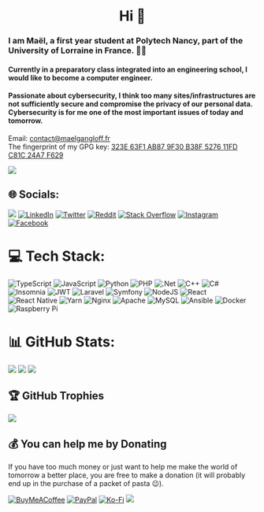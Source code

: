 <h1 align="center">Hi 👋</h1>

### I am Maël, a first year student at Polytech Nancy, part of the University of Lorraine in France. 👨‍🎓
#### Currently in a preparatory class integrated into an engineering school, I would like to become a computer engineer. 
#### Passionate about cybersecurity, I think too many sites/infrastructures are not sufficiently secure and compromise the privacy of our personal data. Cybersecurity is for me one of the most important issues of today and tomorrow.

Email: contact@maelgangloff.fr  
The fingerprint of my GPG key: [323E 63F1 AB87 9F30 B38F 5276 11FD C81C 24A7 F629](https://keys.openpgp.org/vks/v1/by-fingerprint/323E63F1AB879F30B38F527611FDC81C24A7F629)

![](https://komarev.com/ghpvc/?username=maelgangloff&color=0e75b6&style=for-the-badge)

## 🌐 Socials:
![](https://dcbadge.vercel.app/api/shield/357508678783336459)
[![LinkedIn](https://img.shields.io/badge/LinkedIn-%230077B5.svg?logo=linkedin&logoColor=white&style=for-the-badge)](https://linkedin.com/in/maelgangloff)
[![Twitter](https://img.shields.io/badge/Twitter-%231DA1F2.svg?logo=Twitter&logoColor=white&style=for-the-badge)](https://twitter.com/GangloffMael)
[![Reddit](https://img.shields.io/badge/Reddit-%23FF4500.svg?logo=Reddit&logoColor=white&style=for-the-badge)](https://reddit.com/user/maelgangloff)
[![Stack Overflow](https://img.shields.io/badge/-Stackoverflow-FE7A16?logo=stack-overflow&logoColor=white&style=for-the-badge)](https://stackoverflow.com/users/14125227)
[![Instagram](https://img.shields.io/badge/Instagram-%23E4405F.svg?logo=Instagram&logoColor=white&style=for-the-badge)](https://instagram.com/maelgangloff)
[![Facebook](https://img.shields.io/badge/Facebook-%231877F2.svg?logo=Facebook&logoColor=white&style=for-the-badge)](https://facebook.com/mael.gangloff)

# 💻 Tech Stack:
![TypeScript](https://img.shields.io/badge/typescript-%23007ACC.svg?style=for-the-badge&logo=typescript&logoColor=white)
![JavaScript](https://img.shields.io/badge/javascript-%23323330.svg?style=for-the-badge&logo=javascript&logoColor=%23F7DF1E)
![Python](https://img.shields.io/badge/python-3670A0?style=for-the-badge&logo=python&logoColor=ffdd54)
![PHP](https://img.shields.io/badge/php-%23777BB4.svg?style=for-the-badge&logo=php&logoColor=white)
![.Net](https://img.shields.io/badge/.NET-5C2D91?style=for-the-badge&logo=.net&logoColor=white)
![C++](https://img.shields.io/badge/c++-%2300599C.svg?style=for-the-badge&logo=c%2B%2B&logoColor=white)
![C#](https://img.shields.io/badge/c%23-%23239120.svg?style=for-the-badge&logo=c-sharp&logoColor=white)
![Insomnia](https://img.shields.io/badge/Insomnia-black?style=for-the-badge&logo=insomnia&logoColor=5849BE)
![JWT](https://img.shields.io/badge/JWT-black?style=for-the-badge&logo=JSON%20web%20tokens)
![Laravel](https://img.shields.io/badge/laravel-%23FF2D20.svg?style=for-the-badge&logo=laravel&logoColor=white)
![Symfony](https://img.shields.io/badge/symfony-%23000000.svg?style=for-the-badge&logo=symfony&logoColor=white)
![NodeJS](https://img.shields.io/badge/node.js-6DA55F?style=for-the-badge&logo=node.js&logoColor=white)
![React](https://img.shields.io/badge/react-%2320232a.svg?style=for-the-badge&logo=react&logoColor=%2361DAFB)
![React Native](https://img.shields.io/badge/react_native-%2320232a.svg?style=for-the-badge&logo=react&logoColor=%2361DAFB)
![Yarn](https://img.shields.io/badge/yarn-%232C8EBB.svg?style=for-the-badge&logo=yarn&logoColor=white)
![Nginx](https://img.shields.io/badge/nginx-%23009639.svg?style=for-the-badge&logo=nginx&logoColor=white)
![Apache](https://img.shields.io/badge/apache-%23D42029.svg?style=for-the-badge&logo=apache&logoColor=white)
![MySQL](https://img.shields.io/badge/mysql-%2300f.svg?style=for-the-badge&logo=mysql&logoColor=white)
![Ansible](https://img.shields.io/badge/ansible-%231A1918.svg?style=for-the-badge&logo=ansible&logoColor=white)
![Docker](https://img.shields.io/badge/docker-%230db7ed.svg?style=for-the-badge&logo=docker&logoColor=white)
![Raspberry Pi](https://img.shields.io/badge/-RaspberryPi-C51A4A?style=for-the-badge&logo=Raspberry-Pi)

# 📊 GitHub Stats:
![](https://github-readme-stats.vercel.app/api?username=maelgangloff&theme=dark&hide_border=false&include_all_commits=true&count_private=true)
![](https://github-readme-streak-stats.herokuapp.com/?user=maelgangloff&theme=dark&hide_border=false)
![](https://github-readme-stats.vercel.app/api/top-langs/?username=maelgangloff&theme=dark&hide_border=false&include_all_commits=true&count_private=true&layout=compact)

## 🏆 GitHub Trophies
![](https://github-profile-trophy.vercel.app/?username=maelgangloff&theme=radical&no-frame=false&no-bg=true&margin-w=4)

## 💰 You can help me by Donating
If you have too much money or just want to help me make the world of tomorrow a better place, you are free to make a donation (it will probably end up in the purchase of a packet of pasta 😉).  

[![BuyMeACoffee](https://img.shields.io/badge/Buy%20Me%20a%20Coffee-ffdd00?style=for-the-badge&logo=buy-me-a-coffee&logoColor=black)](https://buymeacoffee.com/maelgangloff)
[![PayPal](https://img.shields.io/badge/PayPal-00457C?style=for-the-badge&logo=paypal&logoColor=white)](https://paypal.me/maelgangloff)
[![Ko-Fi](https://img.shields.io/badge/Ko--fi-F16061?style=for-the-badge&logo=ko-fi&logoColor=white)](https://ko-fi.com/maelgangloff) 
![](https://hit.yhype.me/github/profile?user_id=51171251)
